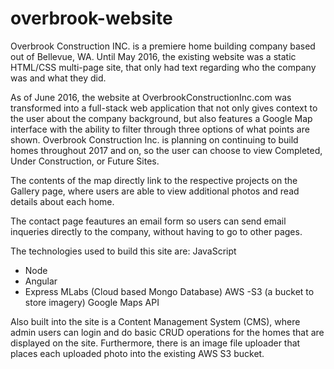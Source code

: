 # overbrook-website

Overbrook Construction INC. is a premiere home building company based out of Bellevue, WA. Until May 2016, the existing website was a static HTML/CSS multi-page site, that only had text regarding who the company was and what they did.

As of June 2016, the website at OverbrookConstructionInc.com was transformed into a full-stack web application that not only gives context to the user about the company background, but also features a Google Map interface with the ability to filter through three options of what points are shown. Overbrook Construction Inc. is planning on continuing to build homes throughout 2017 and on, so the user can choose to view Completed, Under Construction, or Future Sites. 

The contents of the map directly link to the respective projects on the Gallery page, where users are able to view additional photos and read details about each home.

The contact page feautures an email form so users can send email inqueries directly to the company, without having to go to other pages.

The technologies used to build this site are:
JavaScript
- Node
- Angular
- Express
MLabs (Cloud based Mongo Database)
AWS
-S3 (a bucket to store imagery)
Google Maps API

Also built into the site is a Content Management System (CMS), where admin users can login and do basic CRUD operations for the homes that are displayed on the site. Furthermore, there is an image file uploader that places each uploaded photo into the existing AWS S3 bucket.
